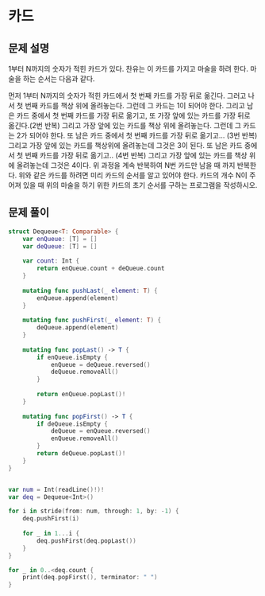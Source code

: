 # 카드
## 문제 설명
1부터 N까지의 숫자가 적힌 카드가 있다. 찬유는 이 카드를 가지고 마술을 하려 한다. 마술을 하는 순서는 다음과 같다.

먼저 1부터 N까지의 숫자가 적힌 카드에서 첫 번째 카드를 가장 뒤로 옮긴다. 그러고 나서 첫 번째 카드를 책상 위에 올려놓는다. 그런데 그 카드는 1이 되어야 한다.
그리고 남은 카드 중에서 첫 번째 카드를 가장 뒤로 옮기고, 또 가장 앞에 있는 카드를 가장 뒤로 옮긴다.(2번 반복) 그리고 가장 앞에 있는 카드를 책상 위에 올려놓는다. 그런데 그 카드는 2가 되어야 한다.
또 남은 카드 중에서 첫 번째 카드를 가장 뒤로 옮기고... (3번 반복) 그리고 가장 앞에 있는 카드를 책상위에 올려놓는데 그것은 3이 된다.
또 남은 카드 중에서 첫 번째 카드를 가장 뒤로 옮기고.. (4번 반복) 그리고 가장 앞에 있는 카드를 책상 위에 올려놓는데 그것은 4이다.
위 과정을 계속 반복하여 N번 카드만 남을 때 까지 반복한다.
위와 같은 카드를 하려면 미리 카드의 순서를 알고 있어야 한다. 카드의 개수 N이 주어져 있을 때 위의 마술을 하기 위한 카드의 초기 순서를 구하는 프로그램을 작성하시오.


## 문제 풀이

```swift
struct Dequeue<T: Comparable> {
    var enQueue: [T] = []
    var deQueue: [T] = []
    
    var count: Int {
        return enQueue.count + deQueue.count
    }
    
    mutating func pushLast(_ element: T) {
        enQueue.append(element)
    }
    
    mutating func pushFirst(_ element: T) {
        deQueue.append(element)
    }
    
    mutating func popLast() -> T {
        if enQueue.isEmpty {
            enQueue = deQueue.reversed()
            deQueue.removeAll()
        }
        
        return enQueue.popLast()!
    }
    
    mutating func popFirst() -> T {
        if deQueue.isEmpty {
            deQueue = enQueue.reversed()
            enQueue.removeAll()
        }
        return deQueue.popLast()!
    }
}


var num = Int(readLine()!)!
var deq = Dequeue<Int>()

for i in stride(from: num, through: 1, by: -1) {
    deq.pushFirst(i)
    
    for _ in 1...i {
        deq.pushFirst(deq.popLast())
    }
}

for _ in 0..<deq.count {
    print(deq.popFirst(), terminator: " ")
}
```

